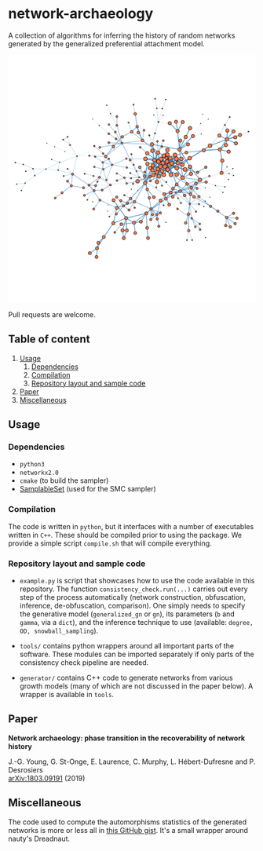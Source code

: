 # network-archaeology

A collection of algorithms for inferring the history of random networks generated by the generalized preferential attachment model.


![](splash.png)

Pull requests are welcome.


## Table of content

1. [Usage](#usage)
    1. [Dependencies](#dependencies)
    2. [Compilation](#compilation)
    3. [Repository layout and sample code](#repository-layout-and-sample-code)
2. [Paper](#paper)
3. [Miscellaneous](#miscellaneous)


## Usage

### Dependencies

* `python3`
* `networkx2.0`
* `cmake` (to build the sampler)
* [SamplableSet](https://github.com/gstonge/SamplableSet) (used for the SMC sampler) 

### Compilation

The code is written in `python`, but it interfaces with a number of executables written in `C++`.
These should be compiled prior to using the package.
We provide a simple script `compile.sh` that will compile everything.

### Repository layout and sample code

* `example.py` is script that showcases how to use the code available in this repository. The function `consistency_check.run(...)` carries out every step of the process automatically (network construction, obfuscation, inference, de-obfuscation, comparison). One simply needs to specify the generative model (`generalized_gn` or `gn`), its parameters (`b` and `gamma`, via a `dict`), and the inference technique to use (available: `degree, OD, snowball_sampling`).

* `tools/` contains python wrappers around all important parts of the software. These modules can be imported separately if only parts of the consistency check pipeline are needed.

* `generator/` contains C++ code to generate networks from various growth models (many of which are not discussed in the paper below). A wrapper is available in `tools`.

## Paper

**Network archaeology: phase transition in the recoverability of network history**

J.-G. Young, G. St-Onge, E. Laurence, C. Murphy, L. Hébert-Dufresne and P. Desrosiers<br/>
[arXiv:1803.09191](https://arxiv.org/abs/1803.09191) (2019)

## Miscellaneous

The code used to compute the automorphisms statistics of the generated networks is more or less all in [this GitHub gist](https://gist.github.com/jg-you/ff9ba9bfac1f24ecc2a8f31cc89c5067). It's a small wrapper around nauty's Dreadnaut.
